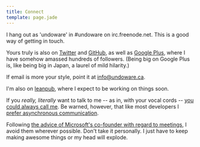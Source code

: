 ```yaml
---
title: Connect
template: page.jade
---
```


I hang out as 'undoware' in #undoware on irc.freenode.net. This is a good way of getting in touch.

Yours truly is also on [Twitter](https://twitter.com/undoware/) and [GitHub](https://github.com/undoware/), as well as [Google Plus](https://plus.google.com/101667909136924896677/posts), where I have somehow amassed hundreds of followers. (Being big on Google Plus is, like being big in Japan, a laurel of mild hilarity.)

If email is more your style, point it at [info@undoware.ca](mailto:info@undoware.ca).

I'm also on [leanpub](https://leanpub.com/u/undoware), where I expect to be working on things soon.


If you *really, literally* want to talk to me -- as in, with your vocal cords -- [you could always call me](tel:+17783743355). Be warned, however, that like most developers I [prefer asynchronous communication](http://www.asaecenter.org/Resources/articledetail.cfm?itemnumber=13572).

Following [the advice of Microsoft's co-founder with regard to meetings](http://www.paulgraham.com/makersschedule.html), I avoid them wherever possible. Don't take it personally. I just have to keep making awesome things or my head will explode.




